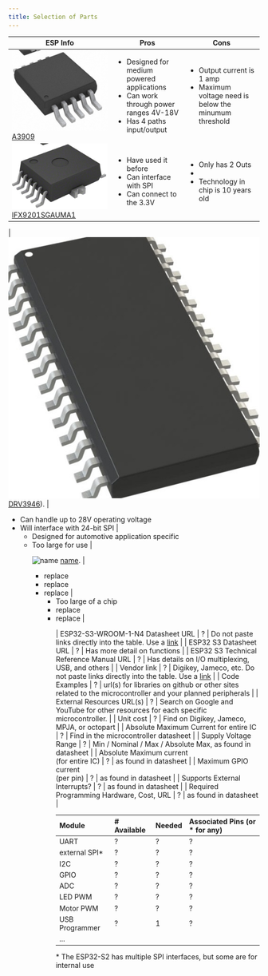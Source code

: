 ```yaml
---
title: Selection of Parts
---
```


| ESP Info                                      | Pros| Cons                                                                                                     |
| --------------------------------------------- | ------ | --------------------------------------------------------------------------------------------------------- |
| ![A3909](./A3909GLYTR-Tsteppermotor.jpg)      [A3909](https://www.allegromicro.com/~/media/Files/Datasheets/A3909-Datasheet.ashx)                       | <ul><li>Designed for medium powered applications </li><li>Can work through power ranges 4V-18V</li><li>Has 4 paths input/output | <ul><li>Output current is 1 amp</li><li>Maximum voltage need is below the minumum threshold |
| ![IFX9201](./IFX9201stepmoto.jpg)    [IFX9201SGAUMA1](https://www.infineon.com/dgdl/Infineon-IFX9201SG-DS-v01_01-EN.pdf?fileId=5546d4624cb7f111014d2e8916795dea&ack=t)                           | <ul><li> Have used it before </li><li> Can interface with SPI </li><li> Can connect to the 3.3V  |<ul><li> Only has 2 Outs  </li><li>  </li><li> Technology in chip is 10 years old                                                                                 |

| ![DRV3946](./DRV3946stepmoto.jpg)   [DRV3946](https://www.ti.com/lit/ds/symlink/drv3946-q1.pdf?ts=1704149824935&ref_url=https%253A%252F%252Fwww.ti.com%252Fproduct%252FDRV3946-Q1)).                            | <ul><li>Can handle up to 28V operating voltage </li><li>Will interface with 24-bit SPI   |<ul><li> Designed for automotive application specific </li><li> Too large for use   |


![name](./nameinfile)   [name](webaddress).                            | <ul><li>replace </li><li>replace</li><li>replace  |<ul><li> Too large of a chip </li><li>replace </li><li> replace  |

| ESP32-S3-WROOM-1-N4 Datasheet URL             | ?      | Do not paste links directly into the table.  Use a [link](#)                                              |
| ESP32 S3 Datasheet URL                        | ?      | Has more detail on functions                                                                              |
| ESP32 S3 Technical Reference Manual URL       | ?      | Has details on I/O multiplexing, USB, and others                                                          |
| Vendor link                                   | ?      | Digikey, Jameco, etc.  Do not paste links directly into the table.  Use a [link](#)                       |
| Code Examples                                 | ?      | url(s) for libraries on github or other sites related to the microcontroller and your planned peripherals |
| External Resources URL(s)                     | ?      | Search on Google and YouTube for other resources for each specific microcontroller.                       |
| Unit cost                                     | ?      | Find on Digikey, Jameco, MPJA, or octopart                                                                |
| Absolute Maximum Current for entire IC        | ?      | Find in the microcontroller datasheet                                                                     |
| Supply Voltage Range                          | ?      | Min / Nominal / Max / Absolute Max, as found in datasheet                                                 |
| Absolute Maximum current <br> (for entire IC) | ?      | as found in datasheet                                                                                     |
| Maximum GPIO current <br> (per pin)           | ?      | as found in datasheet                                                                                     |
| Supports External Interrupts?                 | ?      | as found in datasheet                                                                                     |
| Required Programming Hardware, Cost, URL      | ?      | as found in datasheet                                                                                     |

| Module         | # Available | Needed | Associated Pins (or * for any) |
| -------------- | ----------- | ------ | ------------------------------ |
| UART           | ?           | ?      | ?                              |
| external SPI\* | ?           | ?      | ?                              |
| I2C            | ?           | ?      | ?                              |
| GPIO           | ?           | ?      | ?                              |
| ADC            | ?           | ?      | ?                              |
| LED PWM        | ?           | ?      | ?                              |
| Motor PWM      | ?           | ?      | ?                              |
| USB Programmer | ?           | 1      | ?                              |
| ...            |



\* The ESP32-S2 has multiple SPI interfaces, but some are for internal use
